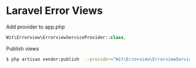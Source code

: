 # Laravel Error Views

Add provider to app.php
```php
Wit\Errorview\ErrorviewServiceProvider::class,
```

Publish views
```sh
$ php artisan vendor:publish  --provider="Wit\Errorview\ErrorviewServiceProvider" --tag=views
```
